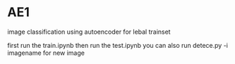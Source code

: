 # AE1
image classification using autoencoder for lebal trainset

first run the train.ipynb 
then  run the test.ipynb 
you can also run detece.py -i imagename 
for new image
